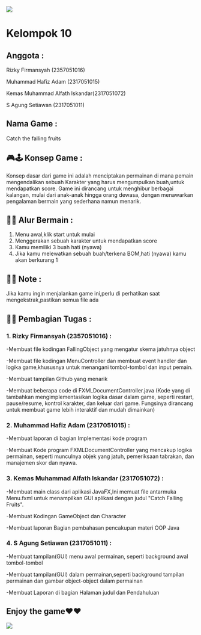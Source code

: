 <img src="https://github.com/RizkyFirmansyah-com/-PROJECT-GAME-JAVAFX-Kelompok10/blob/main/tim.png" >

# Kelompok 10

## Anggota : 

Rizky Firmansyah (2357051016)

Muhammad Hafiz Adam (2317051015) 

Kemas Muhammad Alfath Iskandar(2317051072)

S Agung Setiawan (2317051011)



## Nama Game : 
Catch the falling fruits


## 🎮🕹️ Konsep Game :
Konsep dasar dari game ini adalah menciptakan permainan di mana pemain mengendalikan sebuah Karakter yang harus mengumpulkan buah,untuk mendapatkan score. Game ini dirancang untuk menghibur berbagai kalangan, mulai dari anak-anak hingga orang dewasa, dengan menawarkan pengalaman bermain yang sederhana namun menarik. 

## 👣👣 Alur Bermain :
1. Menu awal,klik start untuk mulai
2. Menggerakan sebuah karakter untuk mendapatkan score
3. Kamu memiliki 3 buah hati (nyawa)
4. Jika kamu melewatkan sebuah buah/terkena BOM,hati (nyawa) kamu akan berkurang 1




## 📌📌 Note :
Jika kamu ingin menjalankan game ini,perlu di perhatikan saat mengekstrak,pastikan semua file ada 


## 📌📌 Pembagian Tugas :

### 1. Rizky Firmansyah (2357051016) :


   -Membuat file kodingan FallingObject yang mengatur skema jatuhnya object
   
   -Membuat file kodingan MenuController dan membuat event handler dan logika game,khususnya untuk menangani tombol-tombol dan input pemain.

   -Membuat tampilan Github yang menarik

   -Membuat beberapa code di FXMLDocumentController.java (Kode yang di tambahkan mengimplementasikan logika dasar dalam game, seperti restart, pause/resume, kontrol karakter, dan keluar dari game. 
   Fungsinya dirancang untuk membuat game lebih interaktif dan mudah dimainkan)

### 2. Muhammad Hafiz Adam (2317051015) :
   
   -Membuat laporan di bagian Implementasi kode program
   
   -Membuat Kode program FXMLDocumentController yang mencakup logika permainan, seperti munculnya objek yang jatuh, pemeriksaan tabrakan, dan manajemen skor dan nyawa.

### 3. Kemas Muhammad Alfath Iskandar (2317051072) :

   -Membuat main class dari aplikasi JavaFX,Ini memuat file antarmuka Menu.fxml untuk menampilkan GUI aplikasi dengan judul "Catch Falling Fruits".

   -Membuat Kodingan GameObject dan Character

   -Membuat laporan Bagian pembahasan pencakupan materi OOP Java


### 4. S Agung Setiawan (2317051011) :

   -Membuat tampilan(GUI) menu awal permainan, seperti background awal tombol-tombol

   -Membuat tampilan(GUI) dalam permainan,seperti background tampilan permainan dan gambar object-object dalam permainan

   -Membuat Laporan di bagian Halaman judul dan Pendahuluan



## Enjoy the game❤️❤️


<img src = "https://github.com/RizkyFirmansyah-com/-PROJECT-GAME-JAVAFX-Kelompok10/blob/main/GamePlay.gif">
